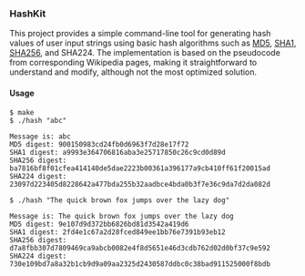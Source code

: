 ### HashKit

This project provides a simple command-line tool for generating hash values of user input strings using basic hash algorithms such as [MD5](https://en.wikipedia.org/wiki/MD5#Pseudocode), [SHA1](https://en.wikipedia.org/wiki/SHA-1#SHA-1_pseudocode), [SHA256](https://en.wikipedia.org/wiki/SHA-2#Pseudocode), and SHA224. The implementation is based on the pseudocode from corresponding Wikipedia pages, making it straightforward to understand and modify, although not the most optimized solution.

#### Usage
```
$ make
$ ./hash "abc"

Message is: abc
MD5 digest: 900150983cd24fb0d6963f7d28e17f72
SHA1 digest: a9993e364706816aba3e25717850c26c9cd0d89d
SHA256 digest: ba7816bf8f01cfea414140de5dae2223b00361a396177a9cb410ff61f20015ad
SHA224 digest: 23097d223405d8228642a477bda255b32aadbce4bda0b3f7e36c9da7d2da082d

```

```
$ ./hash "The quick brown fox jumps over the lazy dog" 

Message is: The quick brown fox jumps over the lazy dog
MD5 digest: 9e107d9d372bb6826bd81d3542a419d6
SHA1 digest: 2fd4e1c67a2d28fced849ee1bb76e7391b93eb12
SHA256 digest: d7a8fbb307d7809469ca9abcb0082e4f8d5651e46d3cdb762d02d0bf37c9e592
SHA224 digest: 730e109bd7a8a32b1cb9d9a09aa2325d2430587ddbc0c38bad911525000f8bdb

```


